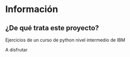 # Información

## ¿De qué trata este proyecto?
Ejercicios de un curso de python nivel intermedio de IBM


A disfrutar